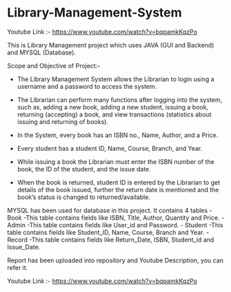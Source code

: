 # Library-Management-System

Youtube Link :- https://www.youtube.com/watch?v=bqpamkKqzPo

This is Library Management project which uses JAVA (GUI and Backend) and MYSQL (Database).

Scope and Objective of Project:-

  - The Library Management System allows the Librarian to login using a username and a password to access the system. 

  - The Librarian can perform many functions after logging into the system, such as, adding a new book, adding a new student, issuing a book, returning (accepting) a book, and view transactions (statistics about issuing and returning of books).

  - In the System, every book has an ISBN no., Name, Author, and a Price. 

  - Every student has a student ID, Name, Course, Branch, and Year.

  - While issuing a book the Librarian must enter the ISBN number of the book, the ID of the student, and the issue date. 

  - When the book is returned, student ID is entered by the Librarian to get details of the book issued, further the return date is mentioned and the book’s status is changed to returned/available.


MYSQL has been used for database in this project. It contains 4 tables 
    -	Book  -This table contains fields like ISBN, Title, Author, Quantity and Price.
    -	Admin -This table contains fields like User_id and Password.
    -	Student -This table contains fields like Student_ID, Name, Course, Branch and Year. 
    -	Record  -This table contains fields like Return_Date, ISBN, Student_id and Issue_Date.
    
Report has been uploaded into repository and Youtube Description, you can refer it.

Youtube Link :- https://www.youtube.com/watch?v=bqpamkKqzPo

